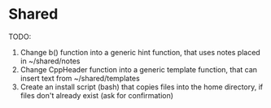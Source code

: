 # Shared

TODO:
1. Change b() function into a generic hint function, that uses notes placed in ~/shared/notes
2. Change CppHeader function into a generic template function, that can insert text from ~/shared/templates
3. Create an install script (bash) that copies files into the home directory, if files don't already exist (ask for confirmation)
